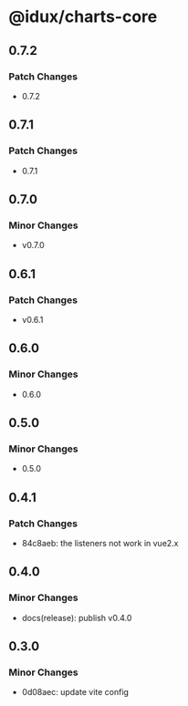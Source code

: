 # @idux/charts-core

## 0.7.2

### Patch Changes

- 0.7.2

## 0.7.1

### Patch Changes

- 0.7.1

## 0.7.0

### Minor Changes

- v0.7.0

## 0.6.1

### Patch Changes

- v0.6.1

## 0.6.0

### Minor Changes

- 0.6.0

## 0.5.0

### Minor Changes

- 0.5.0

## 0.4.1

### Patch Changes

- 84c8aeb: the listeners not work in vue2.x

## 0.4.0

### Minor Changes

- docs(release): publish v0.4.0

## 0.3.0

### Minor Changes

- 0d08aec: update vite config

